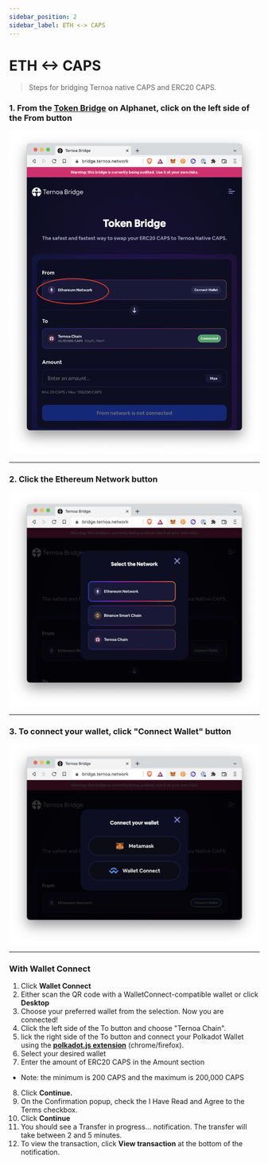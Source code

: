 ```yaml
---
sidebar_position: 2
sidebar_label: ETH <-> CAPS
---
```


# ETH <-> CAPS
> Steps for bridging Ternoa native CAPS and ERC20 CAPS.

### 1. From the [Token Bridge](https://alphanet.bridge.ternoa.network/) on Alphanet, click on the left side of the From button

![img-desktop](./token-bridge.png)

___

### 2. Click the Ethereum Network button

![img-desktop](./token-bridge-2.png)

___

### 3. To connect your wallet, click "Connect Wallet" button

![img-desktop](./token-bridge-3.png)

___

### With Wallet Connect
1. Click **Wallet Connect**
2. Either scan the QR code with a WalletConnect-compatible wallet or click **Desktop**
3. Choose your preferred wallet from the selection. Now you are connected!
4. Click the left side of the To button and choose "Ternoa Chain".
5. lick the right side of the To button and connect your Polkadot Wallet using the **[polkadot.js extension](https://polkadot.js.org/extension/)** (chrome/firefox).
6. Select your desired wallet
7. Enter the amount of ERC20 CAPS in the Amount section 
* Note: the minimum is 200 CAPS and the maximum is 200,000 CAPS
8. Click **Continue.**
9. On the Confirmation popup, check the I Have Read and Agree to the Terms checkbox.
10. Click **Continue**
11. You should see a Transfer in progress... notification. The transfer will take between 2 and 5 minutes.
13. To view the transaction, click **View transaction** at the bottom of the notification.
